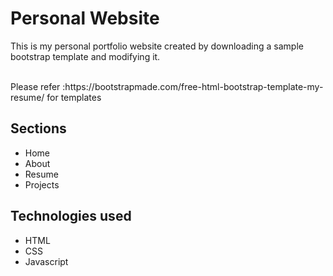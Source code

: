 <h1>Personal Website</h1>
<p>This is my personal portfolio website created by downloading a sample bootstrap template and modifying it.</p>
<br>
Please refer :https://bootstrapmade.com/free-html-bootstrap-template-my-resume/ for templates
<h2>Sections</h2>
<ul>
<li>Home</li>
<li>About</li>
<li>Resume</li>
<li>Projects</li>
</ul>
<h2>Technologies used</h2>
<ul>
<li>HTML</li>
<li>CSS</li>
<li>Javascript</li>
</ul>
